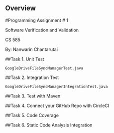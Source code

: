 Overview
--------

#Programming Assignment # 1

Software Verification and Validation

CS 585

By: Nanwarin Chantarutai

##Task 1. Unit Test
```
GoogleDriveFileSyncManagerTest.java
```
##Task 2. Integration Test
```
GoogleDriveFileSyncManagerIntegrationTest.java
```

##Task 3. Test with Maven

##Task 4. Connect your GitHub Repo with CircleCI

##Task 5. Code Coverage

##Task 6. Static Code Analysis Integration
